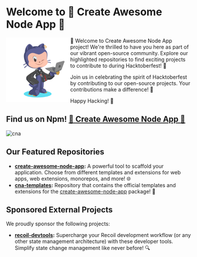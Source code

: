 # Welcome to 🌟 Create Awesome Node App 🚀

<picture>
  <source media="(prefers-color-scheme: dark)" alt="" align="left" width="175px" srcset="https://github.com/Create-Node-App/.github/blob/main/profile/octocat-1696139484130.png?raw=true"/>
  <img alt="" align="left" width="175px" src="https://github.com/Create-Node-App/.github/blob/main/profile/octocat-1696139484130.png?raw=true"/>
</picture>

🚀 Welcome to Create Awesome Node App project! We're thrilled to have you here as part of our vibrant open-source community. Explore our highlighted repositories to find exciting projects to contribute to during Hacktoberfest! 🎉

Join us in celebrating the spirit of Hacktoberfest by contributing to our open-source projects. Your contributions make a difference! 🙌

Happy Hacking! 🌟

## Find us on Npm! [🌟 Create Awesome Node App 🚀](https://www.npmjs.com/package/create-awesome-node-app)

![cna](https://user-images.githubusercontent.com/17727170/229553510-49d0d46f-11ac-4b07-acf3-8db8ce7959ec.gif)

## Our Featured Repositories

- **[create-awesome-node-app](https://github.com/Create-Node-App/create-node-app):** A powerful tool to scaffold your application. Choose from different templates and extensions for web apps, web extensions, monorepos, and more! 🌐
- **[cna-templates](https://github.com/Create-Node-App/cna-templates):** Repository that contains the official templates and extensions for the [create-awesome-node-app](https://www.npmjs.com/package/create-awesome-node-app) package! 🚀

## Sponsored External Projects

We proudly sponsor the following projects:

- **[recoil-devtools](https://github.com/ulises-jeremias/recoil-devtools):** Supercharge your Recoil development workflow (or any other state management architecture) with these developer tools. Simplify state change management like never before! 🔍
